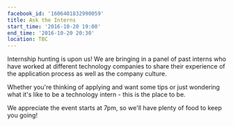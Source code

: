 ```yaml
---
facebook_id: '1606401832990059'
title: Ask the Interns
start_time: '2016-10-20 19:00'
end_time: '2016-10-20 20:30'
location: TBC
---
```


Internship hunting is upon us! We are bringing in a panel of past interns who have worked at different technology companies to share their experience of the application process as well as the company culture.  
  
Whether you're thinking of applying and want some tips or just wondering what it's like to be a technology intern - this is the place to be.   
  
We appreciate the event starts at 7pm, so we'll have plenty of food to keep you going!